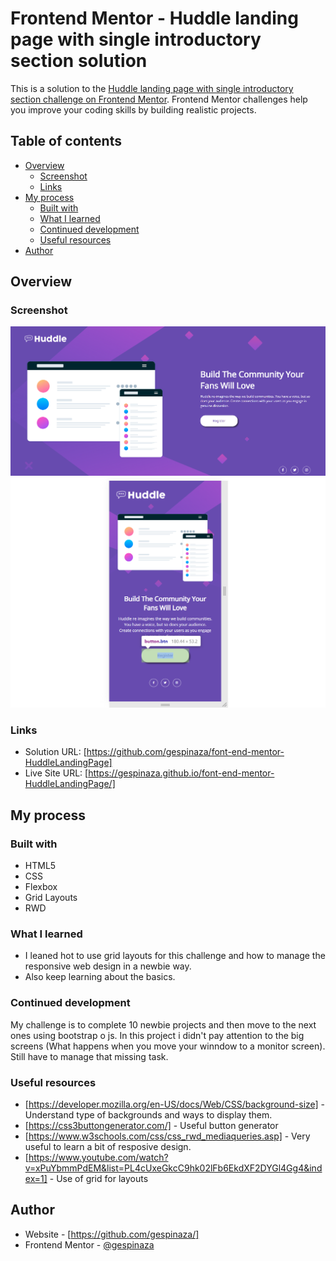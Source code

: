 # Frontend Mentor - Huddle landing page with single introductory section solution

This is a solution to the [Huddle landing page with single introductory section challenge on Frontend Mentor](https://www.frontendmentor.io/challenges/huddle-landing-page-with-a-single-introductory-section-B_2Wvxgi0). Frontend Mentor challenges help you improve your coding skills by building realistic projects. 

## Table of contents

- [Overview](#overview)
  - [Screenshot](#screenshot)
  - [Links](#links)
- [My process](#my-process)
  - [Built with](#built-with)
  - [What I learned](#what-i-learned)
  - [Continued development](#continued-development)
  - [Useful resources](#useful-resources)
- [Author](#author)


## Overview

### Screenshot

![Final Result](https://github.com/gespinaza/font-end-mentor-HuddleLandingPage/blob/main/images/full%20screenshot.png)
![Final Result - Responsive](https://github.com/gespinaza/font-end-mentor-HuddleLandingPage/blob/main/images/responsive-screenshoot.png)


### Links

- Solution URL: [https://github.com/gespinaza/font-end-mentor-HuddleLandingPage]
- Live Site URL: [https://gespinaza.github.io/font-end-mentor-HuddleLandingPage/]

## My process

### Built with

- HTML5
- CSS
- Flexbox
- Grid Layouts
- RWD



### What I learned

- I leaned hot to use grid layouts for this challenge and how to manage the responsive web design in a newbie way.
- Also keep learning about the basics.



### Continued development

My challenge is to complete 10 newbie projects and then move to the next ones using bootstrap o js.
In this project i didn't pay attention to the big screens (What happens when you move your winndow to a monitor screen). Still have to manage that missing task.

### Useful resources

- [https://developer.mozilla.org/en-US/docs/Web/CSS/background-size] - Understand type of backgrounds and ways to display them.
- [https://css3buttongenerator.com/] - Useful button generator 
- [https://www.w3schools.com/css/css_rwd_mediaqueries.asp] - Very useful to learn a bit of resposive design. 
- [https://www.youtube.com/watch?v=xPuYbmmPdEM&list=PL4cUxeGkcC9hk02lFb6EkdXF2DYGl4Gg4&index=1] - Use of grid for layouts



## Author

- Website - [https://github.com/gespinaza/]
- Frontend Mentor - [@gespinaza](https://www.frontendmentor.io/profile/gespinaza)


